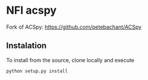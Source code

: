 # NFI acspy

Fork of ACSpy: https://github.com/petebachant/ACSpy

## Instalation

To install from the source, clone locally and execute

    python setup.py install